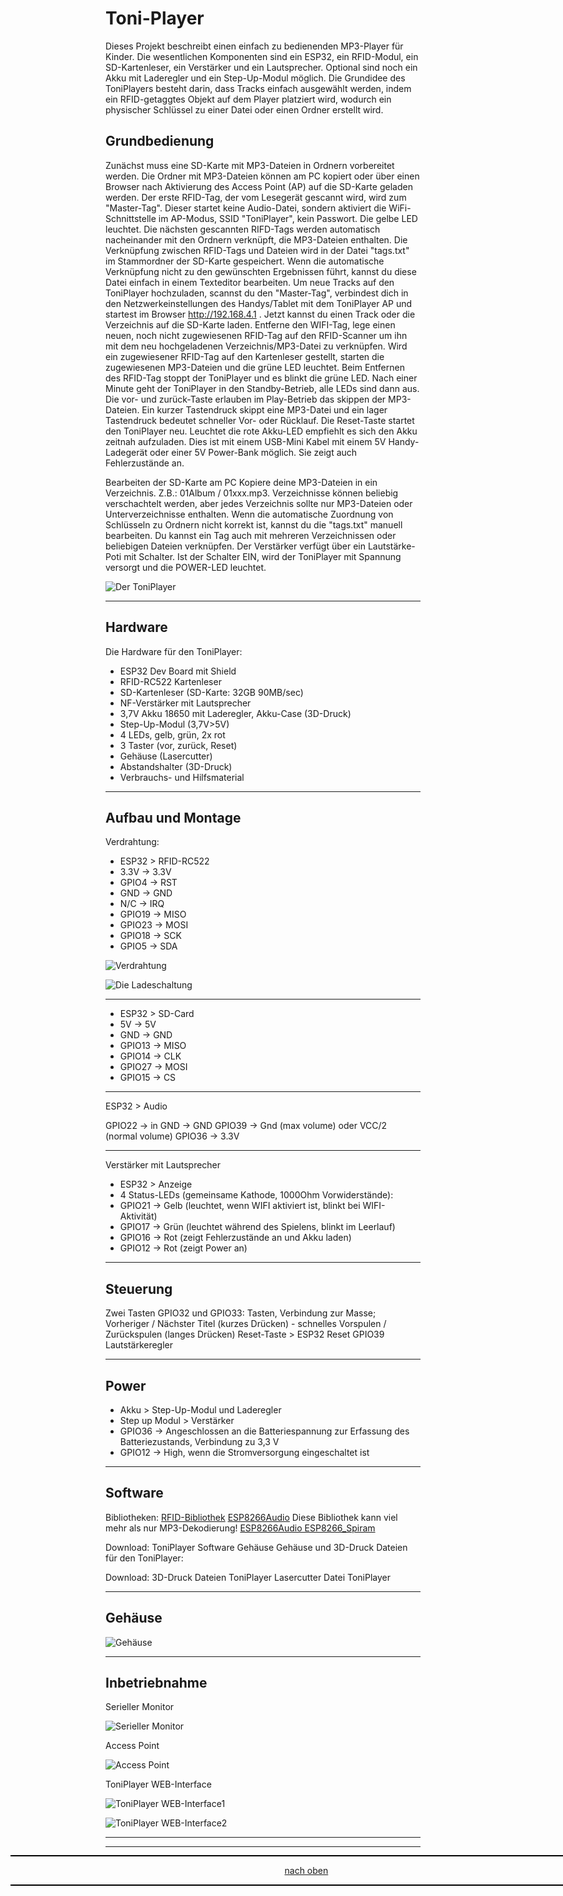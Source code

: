 <a name="oben"></a>

# Toni-Player

Dieses Projekt beschreibt einen einfach zu bedienenden MP3-Player für Kinder. Die wesentlichen Komponenten sind ein ESP32, ein RFID-Modul, ein SD-Kartenleser, ein Verstärker und ein Lautsprecher. Optional sind noch ein Akku mit Laderegler und ein Step-Up-Modul möglich. Die Grundidee des ToniPlayers besteht darin, dass Tracks einfach ausgewählt werden, indem ein RFID-getaggtes Objekt auf dem Player platziert wird, wodurch ein physischer Schlüssel zu einer Datei oder einen Ordner erstellt wird.

## Grundbedienung
Zunächst muss eine SD-Karte mit MP3-Dateien in Ordnern vorbereitet werden. Die Ordner mit MP3-Dateien können am PC kopiert oder über einen Browser nach Aktivierung des Access Point (AP) auf die SD-Karte geladen werden. Der erste RFID-Tag, der vom Lesegerät gescannt wird, wird zum "Master-Tag". Dieser startet keine Audio-Datei, sondern aktiviert die WiFi-Schnittstelle im AP-Modus, SSID "ToniPlayer", kein Passwort. Die gelbe LED leuchtet. Die nächsten gescannten RIFD-Tags werden automatisch nacheinander mit den Ordnern verknüpft, die MP3-Dateien enthalten. Die Verknüpfung zwischen RFID-Tags und Dateien wird in der Datei "tags.txt" im Stammordner der SD-Karte gespeichert. Wenn die automatische Verknüpfung nicht zu den gewünschten Ergebnissen führt, kannst du diese Datei einfach in einem Texteditor bearbeiten. Um neue Tracks auf den ToniPlayer hochzuladen, scannst du den "Master-Tag", verbindest dich in den Netzwerkeinstellungen des Handys/Tablet mit dem ToniPlayer AP und startest im Browser http://192.168.4.1 . Jetzt kannst du einen Track oder die Verzeichnis auf die SD-Karte laden. Entferne den WIFI-Tag, lege einen neuen, noch nicht zugewiesenen RFID-Tag auf den RFID-Scanner um ihn mit dem neu hochgeladenen Verzeichnis/MP3-Datei zu verknüpfen. Wird ein zugewiesener RFID-Tag auf den Kartenleser gestellt, starten die zugewiesenen MP3-Dateien und die grüne LED leuchtet. Beim Entfernen des RFID-Tag stoppt der ToniPlayer und es blinkt die grüne LED. Nach einer Minute geht der ToniPlayer in den Standby-Betrieb, alle LEDs sind dann aus. Die vor- und zurück-Taste erlauben im Play-Betrieb das skippen der MP3-Dateien. Ein kurzer Tastendruck skippt eine MP3-Datei und ein lager Tastendruck bedeutet schneller Vor- oder Rücklauf. Die Reset-Taste startet den ToniPlayer neu. Leuchtet die rote Akku-LED empfiehlt es sich den Akku zeitnah aufzuladen. Dies ist mit einem USB-Mini Kabel mit einem 5V Handy-Ladegerät oder einer 5V Power-Bank möglich. Sie zeigt auch Fehlerzustände an.

Bearbeiten der SD-Karte am PC
Kopiere deine MP3-Dateien in ein Verzeichnis. Z.B.: 01Album / 01xxx.mp3. Verzeichnisse können beliebig verschachtelt werden, aber jedes Verzeichnis sollte nur MP3-Dateien oder Unterverzeichnisse enthalten. Wenn die automatische Zuordnung von Schlüsseln zu Ordnern nicht korrekt ist, kannst du die "tags.txt" manuell bearbeiten. Du kannst ein Tag auch mit mehreren Verzeichnissen oder beliebigen Dateien verknüpfen. Der Verstärker verfügt über ein Lautstärke-Poti mit Schalter. Ist der Schalter EIN, wird der ToniPlayer mit Spannung versorgt und die POWER-LED leuchtet.



![Der ToniPlayer](https://github.com/frankyhub/Toni-Player/blob/main/pic/ToniPlayer.png)


---

## Hardware
Die Hardware für den ToniPlayer:

+ ESP32 Dev Board mit Shield
+ RFID-RC522 Kartenleser
+ SD-Kartenleser (SD-Karte: 32GB 90MB/sec)
+ NF-Verstärker mit Lautsprecher
+ 3,7V Akku 18650 mit Laderegler, Akku-Case (3D-Druck)
+ Step-Up-Modul (3,7V>5V)
+ 4 LEDs, gelb, grün, 2x rot
+ 3 Taster (vor, zurück, Reset)
+ Gehäuse (Lasercutter)
+ Abstandshalter (3D-Druck)
+ Verbrauchs- und Hilfsmaterial

---

## Aufbau und Montage

Verdrahtung:

+ ESP32 > RFID-RC522
+ 3.3V -> 3.3V
+ GPIO4 -> RST
+ GND -> GND
+ N/C -> IRQ
+ GPIO19 -> MISO
+ GPIO23 -> MOSI
+ GPIO18 -> SCK
+ GPIO5 -> SDA


![Verdrahtung](https://github.com/frankyhub/Toni-Player/blob/main/pic/Verdrahtung.png)


![Die Ladeschaltung](https://github.com/frankyhub/Toni-Player/blob/main/pic/Ladeschaltung.png)

---

+ ESP32 > SD-Card
+ 5V -> 5V
+ GND -> GND
+ GPIO13 -> MISO
+ GPIO14 -> CLK
+ GPIO27 -> MOSI
+ GPIO15 -> CS

---

ESP32 > Audio

GPIO22 -> in
GND -> GND
GPIO39 -> Gnd (max volume) oder VCC/2 (normal volume)
GPIO36 -> 3.3V

---

Verstärker mit Lautsprecher

+ ESP32 > Anzeige
+ 4 Status-LEDs (gemeinsame Kathode, 1000Ohm Vorwiderstände):
+ GPIO21 -> Gelb (leuchtet, wenn WIFI aktiviert ist, blinkt bei WIFI-Aktivität)
+ GPIO17 -> Grün (leuchtet während des Spielens, blinkt im Leerlauf)
+ GPIO16 -> Rot (zeigt Fehlerzustände an und Akku laden)
+ GPIO12 -> Rot (zeigt Power an)


---

## Steuerung

Zwei Tasten
GPIO32 und GPIO33: Tasten, Verbindung zur Masse; Vorheriger / Nächster Titel (kurzes Drücken) - schnelles Vorspulen / Zurückspulen (langes Drücken)
Reset-Taste > ESP32 Reset
GPIO39 Lautstärkeregler

---

## Power

+ Akku > Step-Up-Modul und Laderegler
+ Step up Modul > Verstärker
+ GPIO36 -> Angeschlossen an die Batteriespannung zur Erfassung des Batteriezustands, Verbindung zu 3,3 V
+ GPIO12 -> High, wenn die Stromversorgung eingeschaltet ist

---

## Software

Bibliotheken:
[RFID-Bibliothek](https://github.com/miguelbalboa/rfid)
[ESP8266Audio](https://github.com/earlephilhower/ESP8266Audio) Diese Bibliothek kann viel mehr als nur MP3-Dekodierung!
[ESP8266Audio ESP8266_Spiram](https://github.com/Gianbacchio/ESP8266_Spiram)

Download:
ToniPlayer Software
Gehäuse
Gehäuse und 3D-Druck Dateien für den ToniPlayer:

Download:
3D-Druck Dateien ToniPlayer
Lasercutter Datei ToniPlayer

--- 

## Gehäuse

![Gehäuse](https://github.com/frankyhub/Toni-Player/blob/main/pic/Gehaeuse.png)

---

## Inbetriebnahme

Serieller Monitor

![Serieller Monitor](https://github.com/frankyhub/Toni-Player/blob/main/pic/TPSeriellerMonitor2.png)


Access Point

![Access Point](https://github.com/frankyhub/Toni-Player/blob/main/pic/ToniPlayer01.png)


ToniPlayer WEB-Interface

![ToniPlayer WEB-Interface1](https://github.com/frankyhub/Toni-Player/blob/main/pic/ToniPlayer10.png)

![ToniPlayer WEB-Interface2](https://github.com/frankyhub/Toni-Player/blob/main/pic/ToniPlayer11.png)



---

<div style="position:absolute; left:2cm; ">   
<ol class="breadcrumb" style="border-top: 2px solid black;border-bottom:2px solid black; height: 45px; width: 900px;"> <p align="center"><a href="#oben">nach oben</a></p></ol>
</div>  

---


